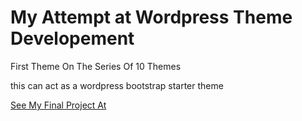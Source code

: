 <h1>My Attempt at Wordpress Theme Developement</h1>
<p> First Theme On The Series Of 10 Themes</p>
<p>this can act as a wordpress bootstrap starter theme</p>
<a href="https://project10-cannelflow1.c9users.io" targer="_blank">See My Final Project At</a>
